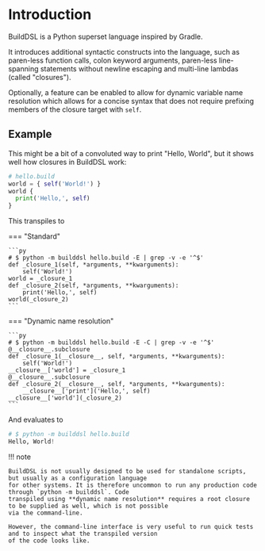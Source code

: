 # Introduction

BuildDSL is a Python superset language inspired by Gradle.

It introduces additional syntactic constructs into the language, such as paren-less function calls, colon keyword
arguments, paren-less line-spanning statements without newline escaping and multi-line lambdas (called "closures").

Optionally, a feature can be enabled to allow for dynamic variable name resolution which allows for a concise syntax
that does not require prefixing members of the closure target with `self`.

## Example

This might be a bit of a convoluted way to print "Hello, World", but it shows well how closures in BuildDSL work:

```py
# hello.build
world = { self('World!') }
world {
  print('Hello,', self)
}
```

This transpiles to

=== "Standard"

    ```py
    # $ python -m builddsl hello.build -E | grep -v -e '^$'
    def _closure_1(self, *arguments, **kwarguments):
        self('World!')
    world = _closure_1
    def _closure_2(self, *arguments, **kwarguments):
        print('Hello,', self)
    world(_closure_2)
    ```

=== "Dynamic name resolution"

    ```py
    # $ python -m builddsl hello.build -E -C | grep -v -e '^$'
    @__closure__.subclosure
    def _closure_1(__closure__, self, *arguments, **kwarguments):
        self('World!')
    __closure__['world'] = _closure_1
    @__closure__.subclosure
    def _closure_2(__closure__, self, *arguments, **kwarguments):
        __closure__['print']('Hello,', self)
    __closure__['world'](_closure_2)
    ```

And evaluates to

```py
# $ python -m builddsl hello.build
Hello, World!
```

!!! note

    BuildDSL is not usually designed to be used for standalone scripts, but usually as a configuration language
    for other systems. It is therefore uncommon to run any production code through `python -m builddsl`. Code
    transpiled using **dynamic name resolution** requires a root closure to be supplied as well, which is not possible
    via the command-line.

    However, the command-line interface is very useful to run quick tests and to inspect what the transpiled version
    of the code looks like.
